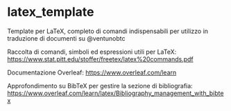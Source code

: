 # latex_template
Template per LaTeX, completo di comandi indispensabili per utilizzo in traduzione di documenti su @ventunobtc

Raccolta di comandi, simboli ed espressioni utili per LaTeX: https://www.stat.pitt.edu/stoffer/freetex/latex%20commands.pdf

Documentazione Overleaf: https://www.overleaf.com/learn

Approfondimento su BibTeX per gestire la sezione di bibliografia: https://www.overleaf.com/learn/latex/Bibliography_management_with_bibtex
